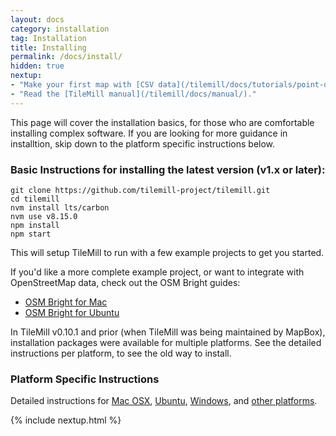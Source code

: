 ```yaml
---
layout: docs
category: installation
tag: Installation
title: Installing
permalink: /docs/install/
hidden: true
nextup:
- "Make your first map with [CSV data](/tilemill/docs/tutorials/point-data/)."
- "Read the [TileMill manual](/tilemill/docs/manual/)."
---
```

This page will cover the installation basics, for those who are comfortable installing complex software. If you are looking for more guidance in installtion, skip down to the platform specific instructions below.

### Basic Instructions for installing the latest version (v1.x or later):

    git clone https://github.com/tilemill-project/tilemill.git
    cd tilemill
    nvm install lts/carbon
    nvm use v8.15.0
    npm install
    npm start

This will setup TileMill to run with a few example projects to get you started.  

If you'd like a more complete example project, or want to integrate with OpenStreetMap data, check out the OSM Bright guides:

- [OSM Bright for Mac](/tilemill/docs/guides/osm-bright-mac-quickstart/)
- [OSM Bright for Ubuntu](/tilemill/docs/guides/osm-bright-ubuntu-quickstart/)


In TileMill v0.10.1 and prior (when TileMill was being maintained by MapBox), installation packages were available for multiple platforms. See the detailed instructions per platform, to see the old way to install.

### Platform Specific Instructions ###

Detailed instructions for [Mac OSX](/tilemill/docs/mac-install), [Ubuntu](/tilemill/docs/linux-install), [Windows](/tilemill/docs/win-install), and [other platforms](/tilemill/docs/source).

{% include nextup.html %}